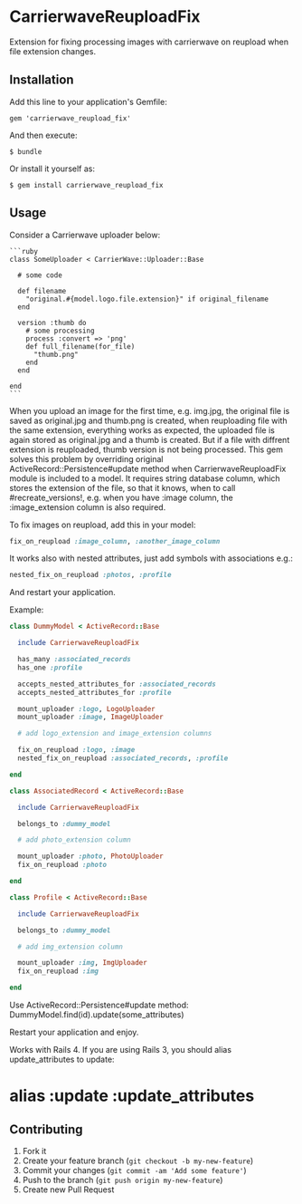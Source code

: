 # CarrierwaveReuploadFix

Extension for fixing processing images with carrierwave on reupload when file extension changes.

## Installation

Add this line to your application's Gemfile:

    gem 'carrierwave_reupload_fix'

And then execute:

    $ bundle

Or install it yourself as:

    $ gem install carrierwave_reupload_fix

## Usage

Consider a Carrierwave uploader below:

    ```ruby
    class SomeUploader < CarrierWave::Uploader::Base

      # some code

      def filename
        "original.#{model.logo.file.extension}" if original_filename
      end

      version :thumb do
        # some processing
        process :convert => 'png'
        def full_filename(for_file)
          "thumb.png"
        end
      end

    end
    ```

When you upload an image for the first time, e.g. img.jpg, the original file is saved as original.jpg and thumb.png is created, when reuploading file with the same extension, everything works as expected, the uploaded file is again stored as original.jpg and a thumb is created. But if a file with diffrent extension is reuploaded, thumb version is not being processed. This gem solves this problem by overriding original ActiveRecord::Persistence#update method when CarrierwaveReuploadFix module is included to a model. It requires string database column, which stores the extension of the file, so that it knows, when to call #recreate_versions!, e.g. when you have :image column, the :image_extension column is also required. 

To fix images on reupload, add this in your model:

```ruby
fix_on_reupload :image_column, :another_image_column
```

It works also with nested attributes, just add symbols with associations e.g.:
    
```ruby
nested_fix_on_reupload :photos, :profile
```

And restart your application.

Example:


```ruby
class DummyModel < ActiveRecord::Base

  include CarrierwaveReuploadFix

  has_many :associated_records
  has_one :profile

  accepts_nested_attributes_for :associated_records
  accepts_nested_attributes_for :profile

  mount_uploader :logo, LogoUploader
  mount_uploader :image, ImageUploader

  # add logo_extension and image_extension columns

  fix_on_reupload :logo, :image
  nested_fix_on_reupload :associated_records, :profile

end

class AssociatedRecord < ActiveRecord::Base

  include CarrierwaveReuploadFix

  belongs_to :dummy_model

  # add photo_extension column

  mount_uploader :photo, PhotoUploader
  fix_on_reupload :photo

end

class Profile < ActiveRecord::Base

  include CarrierwaveReuploadFix

  belongs_to :dummy_model

  # add img_extension column

  mount_uploader :img, ImgUploader
  fix_on_reupload :img

end
```

Use ActiveRecord::Persistence#update method:  DummyModel.find(id).update(some_attributes) 

Restart your application and enjoy.

Works with Rails 4. If you are using Rails 3, you should alias update_attributes to update:

  # alias :update :update_attributes

## Contributing

1. Fork it
2. Create your feature branch (`git checkout -b my-new-feature`)
3. Commit your changes (`git commit -am 'Add some feature'`)
4. Push to the branch (`git push origin my-new-feature`)
5. Create new Pull Request
